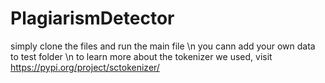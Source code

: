 # PlagiarismDetector
simply clone the files and run the main file \n
you cann add your own data to test folder \n
to learn more about the tokenizer we used, visit https://pypi.org/project/sctokenizer/
